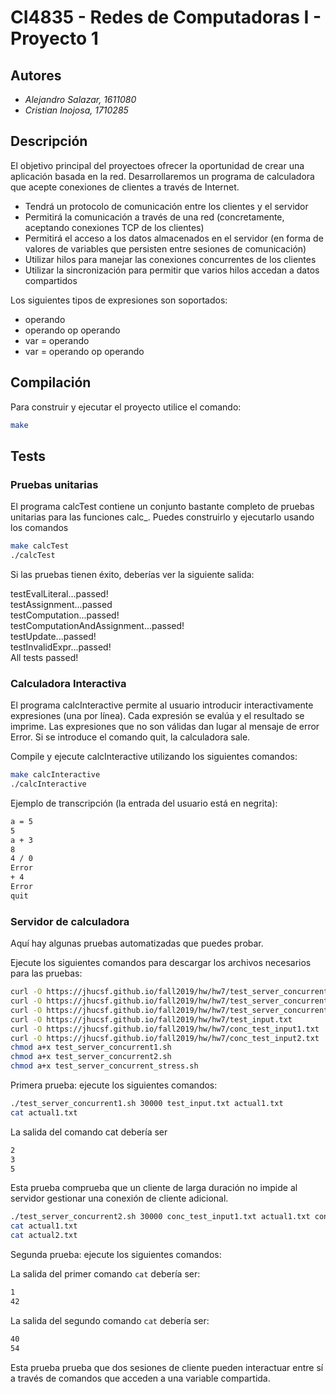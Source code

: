 # **CI4835 - Redes de Computadoras I - Proyecto 1**

## **Autores**
 * *Alejandro Salazar, 1611080*
 * *Cristian Inojosa, 1710285*

## **Descripción**

El objetivo principal del proyectoes ofrecer la oportunidad de crear una aplicación basada en la red. Desarrollaremos un programa de calculadora que acepte conexiones de clientes a través de Internet.


* Tendrá un protocolo de comunicación entre los clientes y el servidor
* Permitirá la comunicación a través de una red (concretamente, aceptando conexiones TCP de los clientes)
* Permitirá el acceso a los datos almacenados en el servidor (en forma de valores de variables que persisten entre sesiones de comunicación)
* Utilizar hilos para manejar las conexiones concurrentes de los clientes
* Utilizar la sincronización para permitir que varios hilos accedan a datos compartidos

Los siguientes tipos de expresiones son soportados:

* operando
* operando op operando
* var = operando
* var = operando op operando

## **Compilación**

Para construir y ejecutar el proyecto utilice el comando:

```bash
make
```


## **Tests**


### **Pruebas unitarias**
El programa calcTest contiene un conjunto bastante completo de pruebas unitarias para las funciones calc_. Puedes construirlo y ejecutarlo usando los comandos

```bash
make calcTest
./calcTest
```

Si las pruebas tienen éxito, deberías ver la siguiente salida:

testEvalLiteral...passed!<br>
testAssignment...passed <br>
testComputation...passed!<br>
testComputationAndAssignment...passed! <br>
testUpdate...passed!<br>
testInvalidExpr...passed! <br>
All tests passed!<br>

### **Calculadora Interactiva**

El programa calcInteractive permite al usuario introducir interactivamente expresiones (una por línea). Cada expresión se evalúa y el resultado se imprime. Las expresiones que no son válidas dan lugar al mensaje de error Error. Si se introduce el comando quit, la calculadora sale.

Compile y ejecute calcInteractive utilizando los siguientes comandos:

```bash
make calcInteractive
./calcInteractive
```

Ejemplo de transcripción (la entrada del usuario está en negrita):
```bash
a = 5
5
a + 3
8
4 / 0
Error
+ 4
Error
quit
```


### **Servidor de calculadora** 

Aquí hay algunas pruebas automatizadas que puedes probar.

Ejecute los siguientes comandos para descargar los archivos necesarios para las pruebas:

```bash
curl -O https://jhucsf.github.io/fall2019/hw/hw7/test_server_concurrent1.sh
curl -O https://jhucsf.github.io/fall2019/hw/hw7/test_server_concurrent2.sh
curl -O https://jhucsf.github.io/fall2019/hw/hw7/test_server_concurrent_stress.sh
curl -O https://jhucsf.github.io/fall2019/hw/hw7/test_input.txt
curl -O https://jhucsf.github.io/fall2019/hw/hw7/conc_test_input1.txt
curl -O https://jhucsf.github.io/fall2019/hw/hw7/conc_test_input2.txt
chmod a+x test_server_concurrent1.sh
chmod a+x test_server_concurrent2.sh
chmod a+x test_server_concurrent_stress.sh
```

Primera prueba: ejecute los siguientes comandos:

```bash
./test_server_concurrent1.sh 30000 test_input.txt actual1.txt
cat actual1.txt
```

La salida del comando cat debería ser

```bash
2
3
5
```

Esta prueba comprueba que un cliente de larga duración no impide al servidor gestionar una conexión de cliente adicional.

```bash
./test_server_concurrent2.sh 30000 conc_test_input1.txt actual1.txt conc_test_input2.txt actual2.txt
cat actual1.txt
cat actual2.txt
```

Segunda prueba: ejecute los siguientes comandos:

La salida del primer comando `cat` debería ser:

```bash
1
42
```

La salida del segundo comando `cat` debería ser:

```bash
40
54
```

Esta prueba prueba que dos sesiones de cliente pueden interactuar entre sí a través de 
comandos que acceden a una variable compartida.

 
